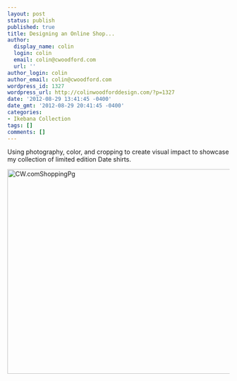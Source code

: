 ```yaml
---
layout: post
status: publish
published: true
title: Designing an Online Shop...
author:
  display_name: colin
  login: colin
  email: colin@cwoodford.com
  url: ''
author_login: colin
author_email: colin@cwoodford.com
wordpress_id: 1327
wordpress_url: http://colinwoodforddesign.com/?p=1327
date: '2012-08-29 13:41:45 -0400'
date_gmt: '2012-08-29 20:41:45 -0400'
categories:
- Ikebana Collection
tags: []
comments: []
---
```

<p>Using photography, color, and cropping to create visual impact to showcase my collection of limited edition Date shirts.</p>
<p><a href="http://colinwoodford.com/index.php/shop-online.html"><img class="aligncenter size-full wp-image-1586" alt="CW.comShoppingPg" src="http://colinwoodforddesign.com/wp-content/uploads/2012/08/CW.comShoppingPg.jpg" width="560" height="464" /></a></p>
